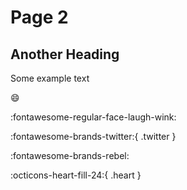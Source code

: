 # Page 2

## Another Heading

Some example text

:smile:

:fontawesome-regular-face-laugh-wink:

:fontawesome-brands-twitter:{ .twitter }

:fontawesome-brands-rebel:

:octicons-heart-fill-24:{ .heart }